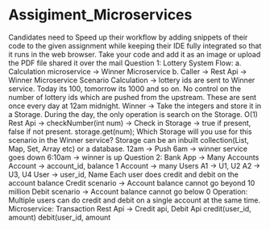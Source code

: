 # Assigiment_Microservices

Candidates need to Speed up their workflow by adding snippets of
their code to the given assignment while keeping their IDE fully
integrated so that it runs in the web browser. Take your code
and add it as an image or upload the PDF file shared it over the
mail
Question 1: Lottery System
Flow:
a. Calculation microservice -> Winner Microservice
b. Caller -> Rest Api -> Winner Microservice
Scenario
Calculation -> lottery ids are sent to Winner service. Today its 100, tomorrow its
1000 and so on. No control on the number of lottery ids which are pushed from the
upstream. These are sent once every day at 12am midnight.
Winner -> Take the integers and store it in a Storage. During the day, the only
operation is search on the Storage. O(1)
Rest Api -> checkNumber(int num) -> Check in Storage -> true if present, false if not
present. storage.get(num);
Which Storage will you use for this scenario in the Winner service?
Storage can be an inbuilt collection(List, Map, Set, Array etc) or a database.
12am -> Push
6am -> winner service goes down
6:10am -> winner is up
Question 2:
Bank App -> Many Accounts
Account -> account_id, balance
1 Account -> many Users
A1 -> U1, U2
A2 -> U3, U4
User -> user_id, Name
Each user does credit and debit on the account balance
Credit scenario -> Account balance cannot go beyond 10 million
Debit scenario -> Account balance cannot go below 0
Operation: Multiple users can do credit and debit on a single account at the same
time.
Microservice: Transaction
Rest Api -> Credit api, Debit Api
credit(user_id, amount)
debit(user_id, amount
